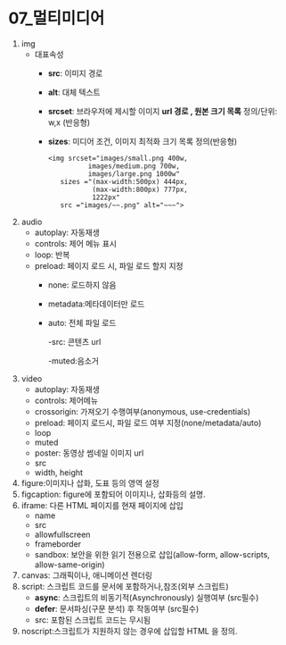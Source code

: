 # 07\_멀티미디어

1. img
   * 대표속성
     * **src**: 이미지 경로
     * **alt**: 대체 텍스트
     * **srcset**: 브라우저에 제시할 이미지 **url 경로 , 원본 크기 목록** 정의/단위: w,x \(반응형\)
     * **sizes**: 미디어 조건, 이미지 최적화 크기 목록 정의\(반응형\)

       ```markup
       <img srcset="images/small.png 400w, 
                 images/medium.png 700w, 
                 images/large.png 1000w" 
          sizes ="(max-width:500px) 444px, 
                  (max-width:800px) 777px,
                  1222px"
          src ="images/~~.png" alt="~~~">
       ```
2. audio
   * autoplay: 자동재생
   * controls: 제어 메뉴 표시
   * loop: 반복
   * preload: 페이지 로드 시, 파일 로드 할지 지정
     * none: 로드하지 않음
     * metadata:메타데이터만 로드
     * auto: 전체 파일 로드

       -src: 콘텐츠 url

       -muted:음소거
3. video
   * autoplay: 자동재생
   * controls: 제어메뉴
   * crossorigin: 가져오기 수행여부\(anonymous, use-credentials\)
   * preload: 페이지 로드시, 파일 로드 여부 지정\(none/metadata/auto\)
   * loop
   * muted
   * poster: 동영상 썸네일 이미지 url
   * src
   * width, height
4. figure:이미지나 삽화, 도표 등의 영역 설정
5. figcaption: figure에 포함되어 이미지나, 삽화등의 설명.
6. iframe: 다른 HTML 페이지를 현재 페이지에 삽입
   * name
   * src
   * allowfullscreen
   * frameborder
   * sandbox: 보안을 위한 읽기 전용으로 삽입\(allow-form, allow-scripts, allow-same-origin\)
7. canvas: 그래픽이나, 애니메이션 렌더링
8. script: 스크립트 코드를 문서에 포함하거나,참조\(외부 스크립트\)
   * **async**: 스크립트의 비동기적\(Asynchronously\) 실행여부 \(src필수\)
   * **defer**: 문서파싱\(구문 분석\) 후 작동여부 \(src필수\)
   * src: 포함된 스크립트 코드는 무시됨
9. noscript:스크립트가 지원하지 않는 경우에 삽입할 HTML 을 정의.


